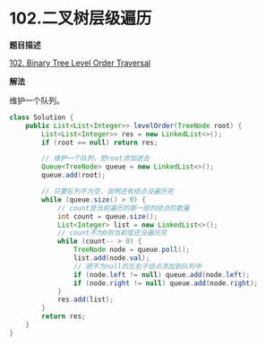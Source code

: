 # 102.二叉树层级遍历

**题目描述**

[102. Binary Tree Level Order Traversal](https://leetcode.com/problems/binary-tree-level-order-traversal/)

**解法**

维护一个队列。

```java
class Solution {
    public List<List<Integer>> levelOrder(TreeNode root) {
        List<List<Integer>> res = new LinkedList<>();
        if (root == null) return res;

        // 维护一个队列，把root添加进去
        Queue<TreeNode> queue = new LinkedList<>();
        queue.add(root);

        // 只要队列不为空，说明还有结点没遍历完
        while (queue.size() > 0) {
            // count是当前遍历的那一层的结点的数量
            int count = queue.size();
            List<Integer> list = new LinkedList<>();
            // count不为0则当前层还没遍历完
            while (count-- > 0) {
                TreeNode node = queue.poll();
                list.add(node.val);
                // 把不为null的左右子结点添加到队列中
                if (node.left != null) queue.add(node.left);
                if (node.right != null) queue.add(node.right);
            }
            res.add(list);
        }
        return res;
    }
}
```